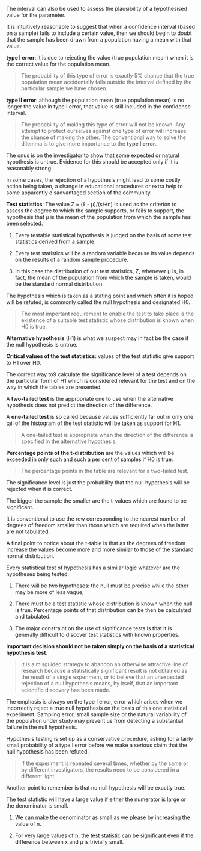 The interval can also be used to assess the plausibility of a hypothesised value for the parameter.

It is intuitively reasonable to suggest that when a confidence interval (based on a sample) fails to include a certain value, then we should begin to doubt that the sample has been drawn from a population having a mean with that value.

__type I error__: it is due to rejecting the value (true population mean) when it is the correct value for the population mean.

> The probability of this type of error is exactly 5% chance that the true population mean accidentally falls outside the interval defined by the particular sample we have chosen.

__type II error__: although the population mean (true population mean) is no longer the value in type I error, that value is still included in the confidence interval.

> The probability of making this type of error will not be known.
Any attempt to protect ourselves against one type of error will increase the chance of making the other. The conventional way to solve the dilemma is to give more importance to the __type I error__.

The onus is on the investigator to show that some expected or natural hypothesis is untrue. Evidence for this should be accepted only if it is reasonably strong.

In some cases, the rejection of a hypothesis might lead to some costly action being taken, a change in educational procedures or extra help to some apparently disadvantaged section of the community.

__Test statistics__: The value Z = (x̄ - µ)/(s/√n) is used as the criterion to assess the degree to which the sample supports, or fails to support, the hypothesis that µ is the mean of the population from which the sample has been selected.

1. Every testable statistical hypothesis is judged on the basis of some test statistics derived from a sample.

2. Every test statistics will be a random variable because its value depends on the results of a random sample procedure.

3. In this case the distribution of our test statistics, Z, whenever µ is, in fact, the mean of the population from which the sample is taken, would be the standard normal distribution.

The hypothesis which is taken as a stating point and which often it is hoped will be refuted, is commonly called the null hypothesis and designated H0.

> The most important requirement to enable the test to take place is the existence of a suitable test statistic whose distribution is known when H0 is true.

__Alternative hypothesis__ (H1) is what we suspect may in fact be the case if the null hypothesis is untrue.

__Critical values of the test statistics__: values of the test statistic give support to H1 over H0.

The correct way to9 calculate the significance level of a test depends on the particular form of H1 which is considered relevant for the test and on the way in which the tables are presented.

A __two-tailed test__ is the appropriate one to use when the alternative hypothesis does not predict the direction of the difference.

A __one-tailed test__ is so called because values sufficiently far out in only one tail of the histogram of the test statistic will be taken as support for H1.

>A one-tailed test is appropriate when the direction of the difference is specified in the alternative hypothesis.

__Percentage points of the t-distribution__ are the values which will be exceeded in only such and such a per cent of samples if H0 is true.

> The percentage points in the table are relevant for a two-tailed test.

The significance level is just the probability that the null hypothesis will be rejected when it is correct.

The bigger the sample the smaller are the t-values which are found to be significant.

It is conventional to use the row corresponding to the nearest number of degrees of freedom smaller than those which are required when the latter are not tabulated.

A final point to notice about the t-table is that as the degrees of freedom increase the values become more and more similar to those of the standard normal distribution.

Every statistical test of hypothesis has a similar logic whatever are the hypotheses being tested.

1. There will be two hypotheses: the null must be precise while the other may be more of less vague;

2. There must be a test statistic whose distribution is known when the null is true. Percentage points of that distribution can be then be calculated and tabulated.

3. The major constraint on the use of significance tests is that it is generally difficult to discover test statistics with known properties.

__Important decision should not be taken simply on the basis of a statistical hypothesis test__.

> It is a misguided strategy to abandon an otherwise attractive line of research because a statistically significant result is not obtained as the result of a single experiment, or to believe that an unexpected rejection of a null hypothesis means, by itself, that an important scientific discovery has been made.

The emphasis is always on the type I error, error which arises when we incorrectly reject a true null hypothesis on the basis of this one statistical experiment. Sampling error, small sample size or the natural variability of the population under study may prevent us from detecting a substantial failure in the null hypothesis.

Hypothesis testing is set up as a conservative procedure, asking for a fairly small probability of a type I error before we make a serious claim that the null hypothesis has been refuted.

> If the experiment is repeated several times, whether by the same or by different investigators, the results need to be considered in a different light.

Another point to remember is that no null hypothesis will be exactly true.

The test statistic will have a large value if either the numerator is large or the denominator is small.

1. We can make the denominator as small as we please by increasing the value of n.

2. For very large values of n, the test statistic can be significant even if the difference between x̄ and µ is trivially small.

